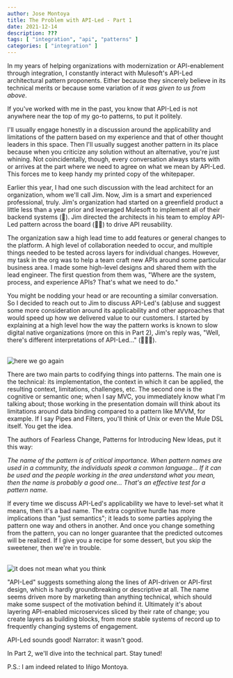 ```yaml
---
author: Jose Montoya
title: The Problem with API-Led - Part 1
date: 2021-12-14
description: ???
tags: [ "integration", "api", "patterns" ]
categories: [ "integration" ]
---
```


In my years of helping organizations with modernization or API-enablement through integration, I constantly interact with Mulesoft's API-Led architectural pattern proponents. Either because they sincerely believe in its technical merits or because some variation of _it was given to us from above_.

If you've worked with me in the past, you know that API-Led is not anywhere near the top of my go-to patterns, to put it politely.

I'll usually engage honestly in a discussion around the applicability and limitations of the pattern based on my experience and that of other thought leaders in this space. Then I'll usually suggest another pattern in its place because when you criticize any solution without an alternative, you're just whining. Not coincidentally, though, every conversation always starts with or arrives at the part where we need to agree on what we mean by API-Led. This forces me to keep handy my printed copy of the whitepaper.

Earlier this year, I had one such discussion with the lead architect for an organization, whom we'll call Jim. Now, Jim is a smart and experienced professional, truly. Jim's organization had started on a greenfield product a little less than a year prior and leveraged Mulesoft to implement all of their backend systems (🚩). Jim directed the architects in his team to employ API-Led pattern across the board (🚩🚩) to drive API reusability.

The organization saw a high lead time to add features or general changes to the platform. A high level of collaboration needed to occur, and multiple things needed to be tested across layers for individual changes. However, my task in the org was to help a team craft new APIs around some particular business area. I made some high-level designs and shared them with the lead engineer. The first question from them was, "Where are the system, process, and experience APIs? That's what we need to do."

You might be nodding your head or are recounting a similar conversation. So I decided to reach out to Jim to discuss API-Led's (ab)use and suggest some more consideration around its applicability and other approaches that would speed up how we delivered value to our customers. I started by explaining at a high level how the way the pattern works is known to slow digital native organizations (more on this in Part 2), Jim's reply was, "Well, there's different interpretations of API-Led…" (🚩🚩🚩).

<br/>
<img class="rounded img-fluid" src="https://i.imgflip.com/2ze11z.jpg" alt="here we go again" />
<br/>

There are two main parts to codifying things into patterns. The main one is the technical: its implementation, the context in which it can be applied, the resulting context, limitations, challenges, etc. The second one is the cognitive or semantic one; when I say MVC, you immediately know what I'm talking about; those working in the presentation domain will think about its limitations around data binding compared to a pattern like MVVM, for example. If I say Pipes and Filters, you'll think of Unix or even the Mule DSL itself. You get the idea.

The authors of Fearless Change, Patterns for Introducing New Ideas, put it this way:

_The name of the pattern is of critical importance. When pattern names are used in a community, the individuals speak a common language… If it can be used and the people working in the area understand what you mean, then the name is probably a good one… That's an effective test for a pattern name._

If every time we discuss API-Led's applicability we have to level-set what it means, then it's a bad name. The extra cognitive hurdle has more implications than "just semantics"; it leads to some parties applying the pattern one way and others in another. And once you change something from the pattern, you can no longer guarantee that the predicted outcomes will be realized. If I give you a recipe for some dessert, but you skip the sweetener, then we're in trouble.

<br/>
<img class="rounded img-fluid" src="https://i.imgflip.com/5ymcj9.jpg" alt="it does not mean what you think" />
<br/>

"API-Led" suggests something along the lines of API-driven or API-first design, which is hardly groundbreaking or descriptive at all. The name seems driven more by marketing than anything technical, which should make some suspect of the motivation behind it. Ultimately it's about layering API-enabled microservices sliced by their rate of change; you create layers as building blocks, from more stable systems of record up to frequently changing systems of engagement.

API-Led sounds good! Narrator: it wasn't good.

In Part 2, we'll dive into the technical part. Stay tuned!

P.S.: I am indeed related to Iñigo Montoya.
